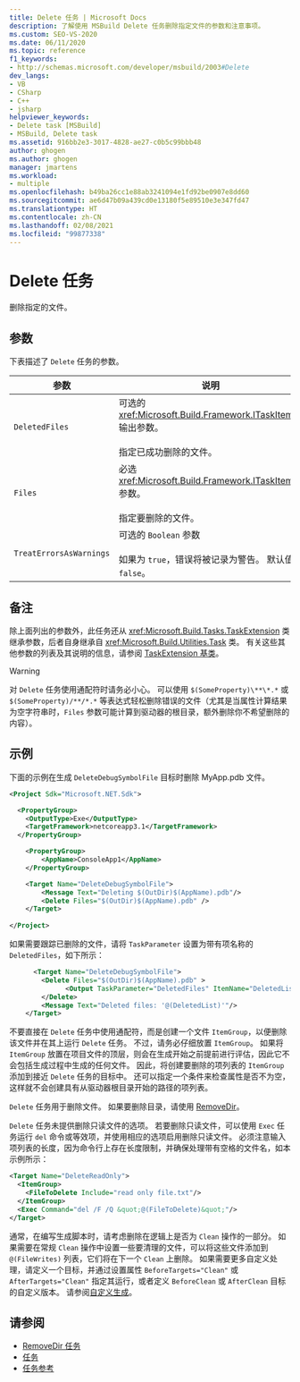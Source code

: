 ```yaml
---
title: Delete 任务 | Microsoft Docs
description: 了解使用 MSBuild Delete 任务删除指定文件的参数和注意事项。
ms.custom: SEO-VS-2020
ms.date: 06/11/2020
ms.topic: reference
f1_keywords:
- http://schemas.microsoft.com/developer/msbuild/2003#Delete
dev_langs:
- VB
- CSharp
- C++
- jsharp
helpviewer_keywords:
- Delete task [MSBuild]
- MSBuild, Delete task
ms.assetid: 916bb2e3-3017-4828-ae27-c0b5c99bbb48
author: ghogen
ms.author: ghogen
manager: jmartens
ms.workload:
- multiple
ms.openlocfilehash: b49ba26cc1e88ab3241094e1fd92be0907e8dd60
ms.sourcegitcommit: ae6d47b09a439cd0e13180f5e89510e3e347fd47
ms.translationtype: HT
ms.contentlocale: zh-CN
ms.lasthandoff: 02/08/2021
ms.locfileid: "99877338"
---
```

# <a name="delete-task"></a>Delete 任务

删除指定的文件。

## <a name="parameters"></a>参数

下表描述了 `Delete` 任务的参数。

|参数|说明|
|---------------|-----------------|
|`DeletedFiles`|可选的 <xref:Microsoft.Build.Framework.ITaskItem>`[]` 输出参数。<br /><br /> 指定已成功删除的文件。|
|`Files`|必选 <xref:Microsoft.Build.Framework.ITaskItem>`[]` 参数。<br /><br /> 指定要删除的文件。|
|`TreatErrorsAsWarnings`|可选的 `Boolean` 参数<br /><br /> 如果为 `true`，错误将被记录为警告。 默认值为 `false`。|

## <a name="remarks"></a>备注

除上面列出的参数外，此任务还从 <xref:Microsoft.Build.Tasks.TaskExtension> 类继承参数，后者自身继承自 <xref:Microsoft.Build.Utilities.Task> 类。 有关这些其他参数的列表及其说明的信息，请参阅 [TaskExtension 基类](../msbuild/taskextension-base-class.md)。

> [!WARNING]
> 对 `Delete` 任务使用通配符时请务必小心。 可以使用 `$(SomeProperty)\**\*.*` 或 `$(SomeProperty)/**/*.*` 等表达式轻松删除错误的文件（尤其是当属性计算结果为空字符串时，`Files` 参数可能计算到驱动器的根目录，额外删除你不希望删除的内容）。

## <a name="example"></a>示例

下面的示例在生成 `DeleteDebugSymbolFile` 目标时删除 MyApp.pdb 文件。

```xml
<Project Sdk="Microsoft.NET.Sdk">

  <PropertyGroup>
    <OutputType>Exe</OutputType>
    <TargetFramework>netcoreapp3.1</TargetFramework>
  </PropertyGroup>

    <PropertyGroup>
        <AppName>ConsoleApp1</AppName>
    </PropertyGroup>

    <Target Name="DeleteDebugSymbolFile">
        <Message Text="Deleting $(OutDir)$(AppName).pdb"/>
        <Delete Files="$(OutDir)$(AppName).pdb" />
    </Target>
  
</Project>

```

如果需要跟踪已删除的文件，请将 `TaskParameter` 设置为带有项名称的 `DeletedFiles`，如下所示：

```xml
      <Target Name="DeleteDebugSymbolFile">
        <Delete Files="$(OutDir)$(AppName).pdb" >
              <Output TaskParameter="DeletedFiles" ItemName="DeletedList"/>
        </Delete>
        <Message Text="Deleted files: '@(DeletedList)'"/>
    </Target>
```

不要直接在 `Delete` 任务中使用通配符，而是创建一个文件 `ItemGroup`，以便删除该文件并在其上运行 `Delete` 任务。 不过，请务必仔细放置 `ItemGroup`。 如果将 `ItemGroup` 放置在项目文件的顶层，则会在生成开始之前提前进行评估，因此它不会包括生成过程中生成的任何文件。 因此，将创建要删除的项列表的 `ItemGroup` 添加到接近 `Delete` 任务的目标中。 还可以指定一个条件来检查属性是否不为空，这样就不会创建具有从驱动器根目录开始的路径的项列表。

`Delete` 任务用于删除文件。 如果要删除目录，请使用 [RemoveDir](removedir-task.md)。

`Delete` 任务未提供删除只读文件的选项。 若要删除只读文件，可以使用 `Exec` 任务运行 `del` 命令或等效项，并使用相应的选项启用删除只读文件。 必须注意输入项列表的长度，因为命令行上存在长度限制，并确保处理带有空格的文件名，如本示例所示：

```xml
<Target Name="DeleteReadOnly">
  <ItemGroup>
    <FileToDelete Include="read only file.txt"/>
  </ItemGroup>
  <Exec Command="del /F /Q &quot;@(FileToDelete)&quot;"/>
</Target>
```

通常，在编写生成脚本时，请考虑删除在逻辑上是否为 `Clean` 操作的一部分。 如果需要在常规 `Clean` 操作中设置一些要清理的文件，可以将这些文件添加到 `@(FileWrites)` 列表，它们将在下一个 `Clean` 上删除。 如果需要更多自定义处理，请定义一个目标，并通过设置属性 `BeforeTargets="Clean"` 或 `AfterTargets="Clean"` 指定其运行，或者定义 `BeforeClean` 或 `AfterClean` 目标的自定义版本。 请参阅[自定义生成](customize-your-build.md)。

## <a name="see-also"></a>请参阅

- [RemoveDir 任务](removedir-task.md)
- [任务](../msbuild/msbuild-tasks.md)
- [任务参考](../msbuild/msbuild-task-reference.md)
